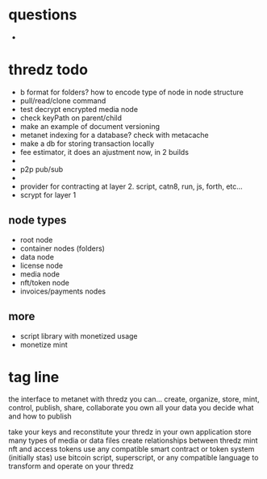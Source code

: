 # questions
* 

# thredz todo
* b format for folders? how to encode type of node in node structure
* pull/read/clone command
* test decrypt encrypted media node
* check keyPath on parent/child
* make an example of document versioning
* metanet indexing for a database? check with metacache
* make a db for storing transaction locally
* fee estimator, it does an ajustment now, in 2 builds
*
* p2p pub/sub
* 
* provider for contracting at layer 2. script, catn8, run, js, forth, etc...
* scrypt for layer 1

## node types
* root node
* container nodes (folders)
* data node
* license node
* media node
* nft/token node
* invoices/payments nodes

## more
* script library with monetized usage
* monetize mint

# tag line
the interface to metanet
with thredz you can...
create, organize, store, mint, control, publish, share, collaborate
you own all your data
you decide what and how to publish

take your keys and reconstitute your thredz in your own application
store many types of media or data files
create relationships between thredz
mint nft and access tokens
use any compatible smart contract or token system (initially stas)
use bitcoin script, superscript, or any compatible language to transform and operate on your thredz
